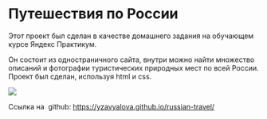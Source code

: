 # Путешествия по России
Этот проект был сделан в качестве домашнего задания на обучающем курсе Яндекс Практикум.


Он состоит из одностраничного сайта, внутри можно найти множество описаний и фотографии туристических природных мест по всей России. Проект был сделан, используя html и css.


![](https://i.ibb.co/8MVyqkq/2021-09-28-16-43-25.png)


Ссылка на  github: https://yzavyalova.github.io/russian-travel/

